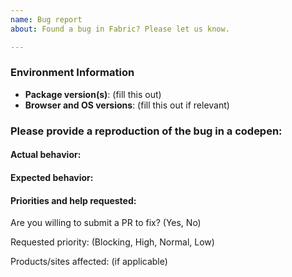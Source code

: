 ```yaml
---
name: Bug report
about: Found a bug in Fabric? Please let us know.

---
```

<!-- 🚨 STOP 🚨 𝗦𝗧𝗢𝗣 🚨 𝑺𝑻𝑶𝑷 🚨

We’re here to help, but we need a few things from you! 

Please help us reduce duplicates by doing the following steps before logging an issue:
  * Search: https://github.com/OfficeDev/office-ui-fabric-react/search?type=Issues
  * Search by area or component: https://github.com/OfficeDev/office-ui-fabric-react/issues/labels
  
Please provide a reproduction of the bug in a codepen, if possible. Here’s how:
  * Goto https://aka.ms/fabricpen for a starting codepen 
  * You can also use the "Export to Codepen" feature for the various components in our documentation site.
  * Alternatively, you can also use https://aka.ms/fabricdemo to get permanent repro links if the repro occurs with an example. 
    (A permanent link is preferable to "use the website" as the website can change)
 
Note that if you do not provide enough information to reproduce the issue, we may not be able to take action on your report.
-->

### Environment Information 
 
 <!-- 
  ** If using the website, note that the website is often behind. You can find the current version the website uses at the home page (i.e. at the landing page of uifabric.io).
 -->
- __Package version(s)__: (fill this out) 
- __Browser and OS versions__: (fill this out if relevant)

### Please provide a reproduction of the bug in a codepen:
 
<!-- Goto https://aka.ms/fabricpen for a starting codepen -->
<!-- See http://codepen.io/dzearing/pens/public/?grid_type=list for a variety of examples -->
<!-- Alternatively, you can also use https://aka.ms/fabricdemo to get permanent repro links. -->
 
#### Actual behavior:
 
<!-- fill this out -->
 
#### Expected behavior:
 
<!-- fill this out -->

#### Priorities and help requested:
 
Are you willing to submit a PR to fix? (Yes, No)
 
Requested priority: (Blocking, High, Normal, Low) 
 
Products/sites affected: (if applicable)
 
